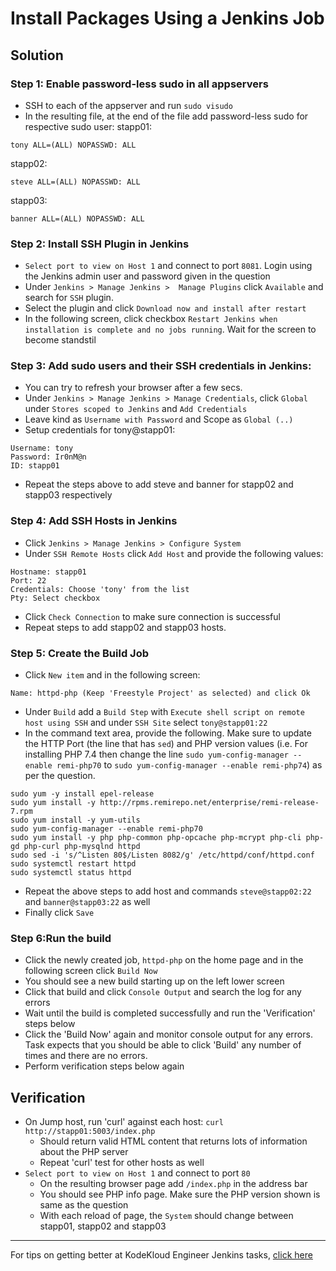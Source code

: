 # Install Packages Using a Jenkins Job
## Solution
### Step 1: Enable password-less sudo in all appservers
* SSH to each of the appserver and run `sudo visudo`
* In the resulting file, at the end of the file add password-less sudo for respective sudo user:
stapp01:
```
tony ALL=(ALL) NOPASSWD: ALL
```
stapp02:
```
steve ALL=(ALL) NOPASSWD: ALL
```
stapp03:
```
banner ALL=(ALL) NOPASSWD: ALL
```
### Step 2: Install SSH Plugin in Jenkins
* `Select port to view on Host 1` and connect to port `8081`. Login using the Jenkins admin user and password given in the question
* Under  `Jenkins > Manage Jenkins >  Manage Plugins` click `Available` and search for `SSH` plugin.
* Select the plugin and click `Download now and install after restart`
* In the following screen, click checkbox `Restart Jenkins when installation is complete and no jobs running`. Wait for the screen to become standstil

### Step 3: Add sudo users and their SSH credentials in Jenkins:
* You can try to refresh your browser after a few secs.
* Under `Jenkins > Manage Jenkins > Manage Credentials`, click `Global` under `Stores scoped to Jenkins` and `Add Credentials`
* Leave kind as `Username with Password` and Scope as `Global (..)`
* Setup credentials for tony@stapp01:
```
Username: tony
Password: Ir0nM@n
ID: stapp01
```
* Repeat the steps above to add steve and banner for stapp02 and stapp03 respectively

### Step 4: Add SSH Hosts in Jenkins
* Click `Jenkins > Manage Jenkins > Configure System`
* Under `SSH Remote Hosts` click `Add Host` and provide the following values:
```
Hostname: stapp01
Port: 22
Credentials: Choose 'tony' from the list
Pty: Select checkbox
```
* Click `Check Connection` to make sure connection is successful
* Repeat steps to add stapp02 and stapp03 hosts.

### Step 5: Create the Build Job
* Click `New item` and in the following screen:
```
Name: httpd-php (Keep 'Freestyle Project' as selected) and click Ok
```
* Under `Build` add a `Build Step` with `Execute shell script on remote host using SSH`
and under `SSH Site` select `tony@stapp01:22`
* In the command text area, provide the following. Make sure to update the HTTP Port (the line that has `sed`) and PHP version values (i.e. For installing PHP 7.4 then change the line `sudo yum-config-manager --enable remi-php70` to `sudo yum-config-manager --enable remi-php74`) as per the question.
```
sudo yum -y install epel-release
sudo yum install -y http://rpms.remirepo.net/enterprise/remi-release-7.rpm
sudo yum install -y yum-utils
sudo yum-config-manager --enable remi-php70
sudo yum install -y php php-common php-opcache php-mcrypt php-cli php-gd php-curl php-mysqlnd httpd
sudo sed -i 's/^Listen 80$/Listen 8082/g' /etc/httpd/conf/httpd.conf
sudo systemctl restart httpd
sudo systemctl status httpd
```
* Repeat the above steps to add host and commands `steve@stapp02:22` and `banner@stapp03:22` as well
* Finally click `Save` 

### Step 6:Run the build
* Click the newly created job, `httpd-php` on the home page and in the following screen click `Build Now`
* You should see a new build starting up on the left lower screen
* Click that build and click `Console Output` and search the log for any errors 
* Wait until the build is completed successfully and run the 'Verification' steps below
* Click the 'Build Now' again and monitor console output for any errors. Task expects that you should be able to click 'Build' any number of times and there are no errors.
* Perform verification steps below again

## Verification
* On Jump host, run 'curl' against each host: `curl http://stapp01:5003/index.php`
  * Should return valid HTML content that returns lots of information about the PHP server
  * Repeat 'curl' test for other hosts as well
* `Select port to view on Host 1` and connect to port `80`
  * On the resulting browser page add `/index.php` in the address bar
  * You should see PHP info page. Make sure the PHP version shown is same as the question
  * With each reload of page, the `System` should change between stapp01, stapp02 and stapp03

---
For tips on getting better at KodeKloud Engineer Jenkins tasks, [click here](./README.md)

